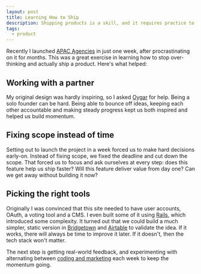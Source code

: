 ```yaml
---
layout: post
title: Learning How to Ship
description: Shipping products is a skill, and it requires practice to master.
tags:
  - product
---
```


Recently I launched [APAC Agencies](https://www.apacagencies.com) in just one week, after procrastinating on it for months. This was a great exercise in learning how to stop over-thinking and actually ship a product. Here's what helped:

## Working with a partner

My original design was hardly inspiring, so I asked [Oygar](https://www.oygarerdal.com) for help. Being a solo founder can be hard. Being able to bounce off ideas, keeping each other accountable and making steady progress kept us both inspired and helped us build momentum.

## Fixing scope instead of time

Setting out to launch the project in a week forced us to make hard decisions early-on. Instead of fixing scope, we fixed the deadline and cut down the scope. That forced us to focus and ask ourselves at every step: does this feature help us ship faster? Will this feature deliver value from day one? Can we get away without building it now?

## Picking the right tools

Originally I was convinced that this site needed to have user accounts, OAuth, a voting tool and a CMS. I even built some of it using [Rails](https://rubyonrails.org/), which introduced some complexity. It turned out that we could build a much simpler, static version in [Bridgetown](https://www.bridgetownrb.com) and [Airtable](https://airtable.com) to validate the idea. If it works, there will always be time to improve it later. If it doesn't, then the tech stack won't matter.

The next step is getting real-world feedback, and experimenting with alternating between [coding and marketing](https://codingweekmarketingweek.com) each week to keep the momentum going.
